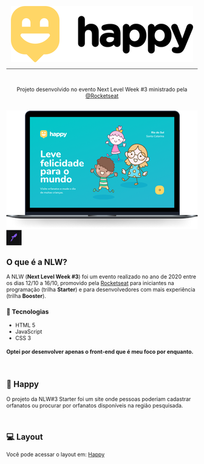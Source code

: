 <p align="center">
  <img src="./.github/logo.svg">
</p>

<hr>
<br>

<p align="center">Projeto desenvolvido no evento Next Level Week #3 ministrado pela <a href="https://github.com/rocketseat">@Rocketseat</a></p>
<br>

<img src="./.github/happy.png">

<img src="./.github/rocketseat.png" width="40" height="40">
<h2> O que é a NLW?</h2>
 <p>A NLW (<strong>Next Level Week #3</strong>) foi um evento realizado no ano de 2020 entre os dias 12/10 a 16/10, promovido pela <a href="https://www.youtube.com/rocketseat">Rocketseat</a> para iniciantes na programação (trilha <strong>Starter</strong>) e para desenvolvedores com mais experiência (trilha <strong>Booster</strong>).</p>

<h3>🚀 Tecnologias</h3>
<ul>
  <li>HTML 5</li>
  <li>JavaScript</li>
  <li>CSS 3</li>
</ul>

<h4>Optei por desenvolver apenas o front-end que é meu foco por enquanto.</h4>

<br>
 <h2>💛 Happy</h2>
 <p>O projeto da NLW#3 Starter foi um site onde pessoas poderiam cadastrar orfanatos ou procurar por orfanatos disponíveis na região pesquisada.</p>
 <br>
 
 <h2>💻 Layout</h2>
 <p>Você pode acessar o layout em: <a href="https://www.figma.com/file/c01m3V45BVqvrbJur2EOvM/Happy-Web/duplicate">Happy</a></p>
